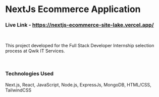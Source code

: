# NextJs Ecommerce Application  
    


### Live Link - https://nextjs-ecommerce-site-lake.vercel.app/

<br/>

This project developed for the Full Stack Developer Internship selection process at Qwik IT Services.


<br/>

### Technologies Used


 

Next.js, React, JavaScript, Node.js, ExpressJs,  MongoDB,  HTML/CSS, TailwindCSS



<!-- all link is here -->




